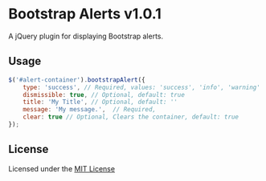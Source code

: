 Bootstrap Alerts v1.0.1
===========

A jQuery plugin for displaying Bootstrap alerts.

Usage
---

```javascript
$('#alert-container').bootstrapAlert({
    type: 'success', // Required, values: 'success', 'info', 'warning' or 'danger'
    dismissible: true, // Optional, default: true 
    title: 'My Title', // Optional, default: ''
    message: 'My message.',  // Required,
    clear: true // Optional, Clears the container, default: true 
});
```

License
---

Licensed under the [MIT License](http://opensource.org/licenses/mit-license.html)
